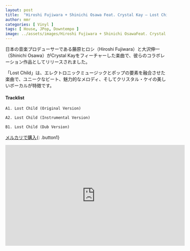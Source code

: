 ```yaml
---
layout: post
title:  "Hiroshi Fujiwara + Shinichi Osawa Feat. Crystal Kay – Lost Child"
author: mmr
categories: [ Vinyl ]
tags: [ House, JPop, Downtempo ]
image: ../assets/images/Hiroshi Fujiwara + Shinichi OsawaFeat. Crystal Kay – Lost Child.jpg
---
```


日本の音楽プロデューサーである藤原ヒロシ（Hiroshi Fujiwara）と大沢伸一（Shinichi Osawa）がCrystal Kayをフィーチャーした楽曲で、彼らのコラボレーション作品としてリリースされました。

「Lost Child」は、エレクトロニックミュージックとポップの要素を融合させた楽曲で、ユニークなビート、魅力的なメロディ、そしてクリスタル・ケイの美しいボーカルが特徴です。

#### Tracklist
```md
A1. Lost Child (Original Version)

A2. Lost Child (Instrumental Version)

B1. Lost Child (Dub Version)
```

[メルカリで購入](https://jp.mercari.com/item/m23583958254?afid=6142608987){: .button1}

<iframe width="560" height="315" src="https://www.youtube.com/embed/R09-0RekivI?si=IvJl8q2N3BxjY11d" title="YouTube video player" frameborder="0" allow="accelerometer; autoplay; clipboard-write; encrypted-media; gyroscope; picture-in-picture; web-share" referrerpolicy="strict-origin-when-cross-origin" allowfullscreen></iframe>